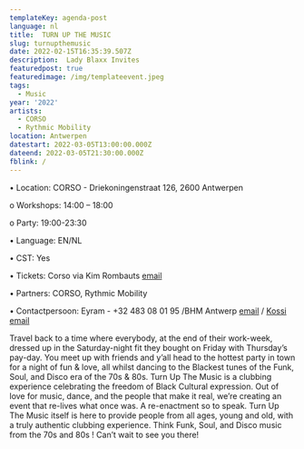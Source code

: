 ```yaml
---
templateKey: agenda-post
language: nl
title:  TURN UP THE MUSIC
slug: turnupthemusic
date: 2022-02-15T16:35:39.507Z
description:  Lady Blaxx Invites
featuredpost: true
featuredimage: /img/templateevent.jpeg
tags:
  - Music
year: '2022'
artists:
  - CORSO
  - Rythmic Mobility
location: Antwerpen
datestart: 2022-03-05T13:00:00.000Z
dateend: 2022-03-05T21:30:00.000Z
fblink: /
---
```


•	Location: CORSO - Driekoningenstraat 126, 2600 Antwerpen

o	Workshops: 14:00 – 18:00

o	Party: 19:00-23:30

•	Language: EN/NL

•	CST: Yes

•	Tickets: Corso via Kim Rombauts [email](Kim.Rombauts@antwerpen.be)

•	Partners: CORSO, Rythmic Mobility

•	Contactpersoon: Eyram - +32 483 08 01 95 /BHM Antwerp [email](antwerp@blackhistorymonth.be) / [Kossi email](kossi.amavi@hotmail.com)

Travel back to a time where everybody, at the end of their work-week, dressed up in the Saturday-night fit they bought on Friday with Thursday’s pay-day. You meet up with friends and y’all head to the hottest party in town for a night of fun & love, all whilst dancing to the Blackest tunes of the Funk, Soul, and Disco era of the 70s & 80s.
Turn Up The Music is a clubbing experience celebrating the freedom of Black Cultural expression. Out of love for music, dance, and the people that make it real, we’re creating an event that re-lives what once was. A re-enactment so to speak.
Turn Up The Music itself is here to provide people from all ages, young and old, with a truly authentic clubbing experience. Think Funk, Soul, and Disco music from the 70s and 80s ! Can’t wait to see you there!
